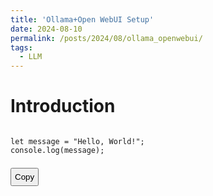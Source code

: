 ```yaml
---
title: 'Ollama+Open WebUI Setup'
date: 2024-08-10
permalink: /posts/2024/08/ollama_openwebui/
tags:
  - LLM
---
```

<!-- MathJax -->
<script type="text/javascript"
  src="https://cdnjs.cloudflare.com/ajax/libs/mathjax/2.7.3/MathJax.js?config=TeX-AMS-MML_HTMLorMML">
</script>

<h1 id="introduction">Introduction</h1>

<pre>
<code class="code-to-copy">
let message = "Hello, World!";
console.log(message);
</code>
<button onclick="copyToClipboard(this)" class="copy-button">Copy</button>
</pre>

<script>
function copyToClipboard(button) {
  // Find the closest code block to copy
  const code = button.previousElementSibling;
  navigator.clipboard.writeText(code.textContent)
    .then(() => {
      button.textContent = "Copied!";
      setTimeout(() => (button.textContent = "Copy"), 2000);
    })
    .catch(err => console.error("Failed to copy text: ", err));
}
</script>

<style>
  .copy-button {
    margin-top: 5px;
    cursor: pointer;
    padding: 5px;
  }
</style>
